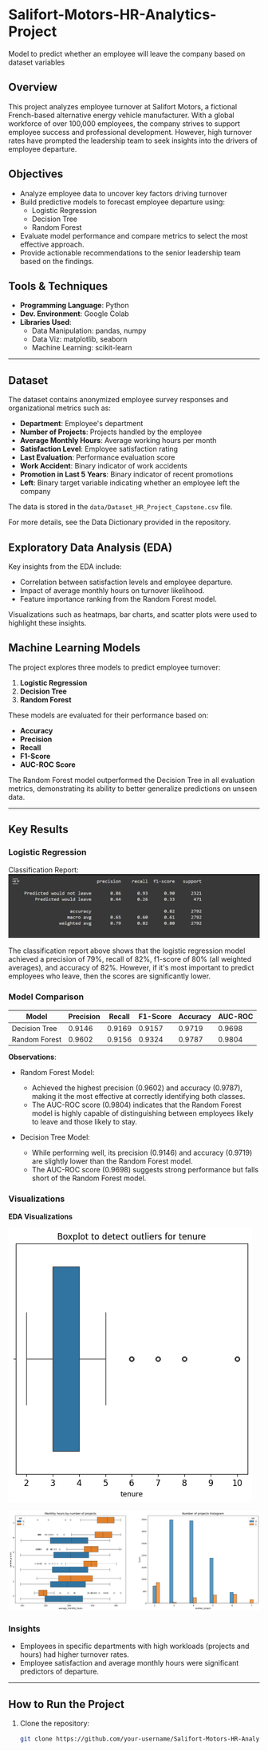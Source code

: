 # Salifort-Motors-HR-Analytics-Project
Model to predict whether an employee will leave the company based on dataset variables 

## **Overview**
This project analyzes employee turnover at Salifort Motors, a fictional French-based alternative energy vehicle manufacturer. With a global workforce of over 100,000 employees, the company strives to support employee success and professional development. However, high turnover rates have prompted the leadership team to seek insights into the drivers of employee departure.

## **Objectives**

- Analyze employee data to uncover key factors driving turnover
- Build predictive models to forecast employee departure using:
    - Logistic Regression
    - Decision Tree
    - Random Forest
- Evaluate model performance and compare metrics to select the most effective approach.
- Provide actionable recommendations to the senior leadership team based on the findings.

## **Tools & Techniques**
- **Programming Language**: Python
- **Dev. Environment**: Google Colab
- **Libraries Used**:
  - Data Manipulation: pandas, numpy
  - Data Viz: matplotlib, seaborn
  - Machine Learning: scikit-learn
  

---

## **Dataset**
The dataset contains anonymized employee survey responses and organizational metrics such as:
- **Department**: Employee's department
- **Number of Projects**: Projects handled by the employee
- **Average Monthly Hours**:  Average working hours per month
- **Satisfaction Level**: Employee satisfaction rating
- **Last Evaluation**: Performance evaluation score
- **Work Accident**: Binary indicator of work accidents
- **Promotion in Last 5 Years**: Binary indicator of recent promotions
- **Left**: Binary target variable indicating whether an employee left the company

The data is stored in the `data/Dataset_HR_Project_Capstone.csv` file.

For more details, see the Data Dictionary provided in the repository.

## **Exploratory Data Analysis (EDA)**
Key insights from the EDA include:
- Correlation between satisfaction levels and employee departure.
- Impact of average monthly hours on turnover likelihood.
- Feature importance ranking from the Random Forest model.

Visualizations such as heatmaps, bar charts, and scatter plots were used to highlight these insights.

## **Machine Learning Models**
The project explores three models to predict employee turnover:
1. **Logistic Regression**
2. **Decision Tree**
3. **Random Forest**

These models are evaluated for their performance based on:
- **Accuracy**
- **Precision**
- **Recall**
- **F1-Score**
- **AUC-ROC Score**

The Random Forest model outperformed the Decision Tree in all evaluation metrics, demonstrating its ability to better generalize predictions on unseen data.

---

## **Key Results**

### **Logistic Regression**
Classification Report: 
![Logistic Regression Classification Report](logitstic_regression_.PNG)

The classification report above shows that the logistic regression model achieved a precision of 79%, recall of 82%, f1-score of 80% (all weighted averages), and accuracy of 82%. However, if it's most important to predict employees who leave, then the scores are significantly lower.

### **Model Comparison**
| Model              | Precision | Recall | F1-Score | Accuracy | AUC-ROC |
|---------------------|-----------|--------|----------|----------|---------|
| Decision Tree       | 0.9146    | 0.9169 | 0.9157   | 0.9719   | 0.9698  |
| Random Forest       | 0.9602    | 0.9156 | 0.9324   | 0.9787   | 0.9804  |

**Observations**:

- Random Forest Model:
    - Achieved the highest precision (0.9602) and accuracy (0.9787), making it the most effective at correctly identifying both classes.
  - The AUC-ROC score (0.9804) indicates that the Random Forest model is highly capable of distinguishing between employees likely to leave and those likely to stay.
    
- Decision Tree Model:
    - While performing well, its precision (0.9146) and accuracy (0.9719) are slightly lower than the Random Forest model.
    - The AUC-ROC score (0.9698) suggests strong performance but falls short of the Random Forest model.




### **Visualizations**
**EDA Visualizations**

![boxplot](boxplot_tenure_outliers.png)


![projects](number_of_projects.png)




### **Insights**
- Employees in specific departments with high workloads (projects and hours) had higher turnover rates.
- Employee satisfaction and average monthly hours were significant predictors of departure.

---

## **How to Run the Project**
1. Clone the repository:
   ```bash
   git clone https://github.com/your-username/Salifort-Motors-HR-Analytics-Project.git
